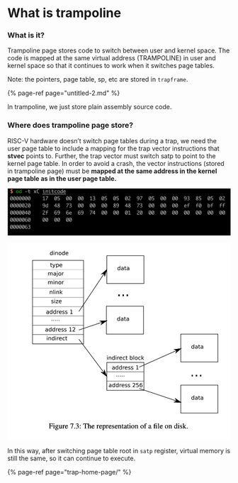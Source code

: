 # What is trampoline

### What is it?

Trampoline page stores code to switch between user and kernel space. The code is mapped at the same virtual address \(TRAMPOLINE\) in user and kernel space so that it continues to work when it switches page tables.

Note: the pointers, page table, sp, etc are stored in `trapframe`. 

{% page-ref page="untitled-2.md" %}

In trampoline, we just store plain assembly source code.

### Where does trampoline page store?

RISC-V hardware doesn’t switch page tables during a trap, we need the user page table to include a mapping for the trap vector instructions that **stvec** points to. Further, the trap vector must switch satp to point to the kernel page table. In order to avoid a crash, the vector instructions \(stored in trampoline page\) must be **mapped at the same address in the kernel page table as in the user page table.**

![](../.gitbook/assets/image%20%2825%29.png)

![](../.gitbook/assets/image%20%2829%29.png)

In this way, after switching page table root in `satp` register, virtual memory is still the same, so it can continue to execute.

{% page-ref page="trap-home-page/" %}




